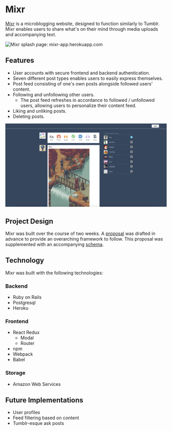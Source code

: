 # Mixr

[Mixr][mixr] is a microblogging website, designed to function similarly to Tumblr. Mixr enables users to share what's on their mind through media uploads and accompanying text.


![Mixr splash page: mixr-app.herokuapp.com][splash page]

## Features

- User accounts with secure frontend and backend authentication.
- Seven different post types enables users to easily express themselves.
- Post feed consisting of one's own posts alongside followed users' content.
- Following and unfollowing other users.
  - The post feed refreshes in accordance to followed / unfollowed users, allowing users to personalize their content feed.
- Liking and unliking posts.
- Deleting posts.

![sample content][sample content]

## Project Design

Mixr was built over the course of two weeks. A [proposal][proposal] was drafted in advance to provide an overarching framework to follow. This proposal was supplemented with an accompanying [schema][schema].


## Technology

Mixr was built with the following technologies:

### Backend

- Ruby on Rails
- Postgresql
- Heroku


### Frontend

- React Redux
  - Modal
  - Router
- npm
- Webpack
- Babel

### Storage

- Amazon Web Services

## Future Implementations

- User profiles
- Feed filtering based on content
- Tumblr-esque ask posts

[mixr]: http://mixr-app.herokuapp.com/
[splash page]: ./docs/images/splash.png
[sample content]: ./docs/images/sample.png
[proposal]: ./docs/README.md
[schema]: ./docs/schema.md
